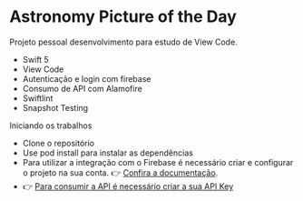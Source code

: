 # Astronomy Picture of the Day

Projeto pessoal desenvolvimento para estudo de View Code. 

- Swift 5
- View Code
- Autenticação e login com firebase
- Consumo de API com Alamofire
- Swiftlint
- Snapshot Testing


Iniciando os trabalhos

- Clone o repositório
- Use pod install para instalar as dependências 
- Para utilizar a integração com o Firebase é necessário criar e configurar o projeto na sua conta. 👉 [Confira a documentação](https://firebase.google.com/docs/ios/setup?hl=pt).
- 👉 [Para consumir a API é necessário criar a sua API Key](https://api.nasa.gov/)

